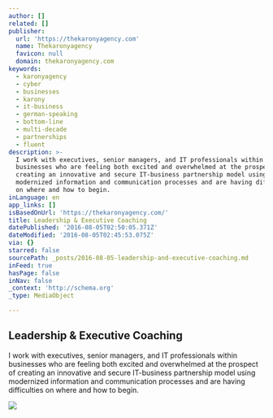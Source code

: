 ```yaml
---
author: []
related: []
publisher:
  url: 'https://thekaronyagency.com'
  name: Thekaronyagency
  favicon: null
  domain: thekaronyagency.com
keywords:
  - karonyagency
  - cyber
  - businesses
  - karony
  - it-business
  - german-speaking
  - bottom-line
  - multi-decade
  - partnerships
  - fluent
description: >-
  I work with executives, senior managers, and IT professionals within
  businesses who are feeling both excited and overwhelmed at the prospect of
  creating an innovative and secure IT-business partnership model using
  modernized information and communication processes and are having difficulties
  on where and how to begin.
inLanguage: en
app_links: []
isBasedOnUrl: 'https://thekaronyagency.com/'
title: Leadership & Executive Coaching
datePublished: '2016-08-05T02:50:05.371Z'
dateModified: '2016-08-05T02:45:53.075Z'
via: {}
starred: false
sourcePath: _posts/2016-08-05-leadership-and-executive-coaching.md
inFeed: true
hasPage: false
inNav: false
_context: 'http://schema.org'
_type: MediaObject

---
```

<article style=""><h1>Leadership &amp; Executive Coaching</h1><p>I work with executives, senior managers, and IT professionals within businesses who are feeling both excited and overwhelmed at the prospect of creating an innovative and secure IT-business partnership model using modernized information and communication processes and are having difficulties on where and how to begin.</p><img src="https://thekaronyagency.com/wp-content/uploads/2015/07/cropped-image1.jpeg" /></article>